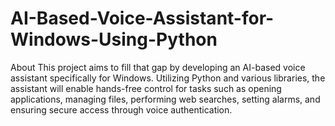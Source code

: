 # AI-Based-Voice-Assistant-for-Windows-Using-Python
About This project aims to fill that gap by developing an AI-based voice assistant specifically for Windows. Utilizing Python and various libraries, the assistant will enable hands-free control for tasks such as opening applications, managing files, performing web searches, setting alarms, and ensuring secure access through voice authentication.
